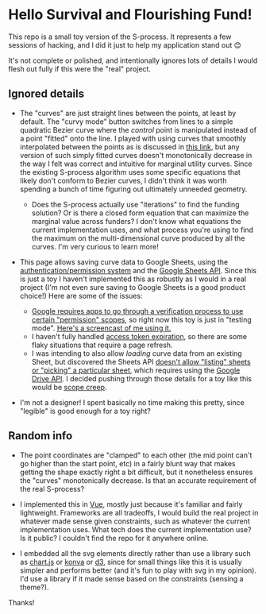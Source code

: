 # Hello Survival and Flourishing Fund!

This repo is a small toy version of the S-process. It represents a few sessions of hacking, and I did it just to help my application stand out 😊

It's not complete or polished, and intentionally ignores lots of details I would flesh out fully if this were the "real" project.

## Ignored details

- The "curves" are just straight lines between the points, at least by default. The "curvy mode" button switches from lines to a simple quadratic Bezier curve where the *control* point is manipulated instead of a point "fitted" onto the line. I played with using curves that smoothly interpolated between the points as is discussed in [this link](http://scaledinnovation.com/analytics/splines/aboutSplines.html), but any version of such simply fitted curves doesn't monotonically decrease in the way I felt was correct and intuitive for marginal utility curves. Since the existing S-process algorithm uses some specific equations that likely don't conform to Bezier curves, I didn't think it was worth spending a bunch of time figuring out ultimately unneeded geometry.
  - Does the S-process actually use "iterations" to find the funding solution? Or is there a closed form equation that can maximize the marginal value across funders? I don't know what equations the current implementation uses, and what process you're using to find the maximum on the multi-dimensional curve produced by all the curves. I'm very curious to learn more!

- This page allows saving curve data to Google Sheets, using the [authentication/permission system](https://developers.google.com/identity/oauth2/web/guides/migration-to-gis#implicit_flow_examples) and the [Google Sheets API](https://developers.google.com/sheets/api/guides/concepts). Since this is just a toy I haven't implemented this as robustly as I would in a real project (I'm not even sure saving to Google Sheets is a good product choice!) Here are some of the issues:
  - [Google requires apps to go through a verification process to use certain "permission" scopes](https://support.google.com/cloud/answer/9110914), so right now this toy is just in "testing mode". [Here's a screencast of me using it.](https://s-process-toy.blainehansen.me/s-process.gif)
  - I haven't fully handled [access token expiration](https://developers.google.com/identity/oauth2/web/guides/migration-to-gis#token_request), so there are some flaky situations that require a page refresh.
  - I was intending to also allow *loading* curve data from an existing Sheet, but discovered the Sheets API [doesn't allow "listing" sheets or "picking" a particular sheet](https://stackoverflow.com/questions/37876423/get-the-list-of-all-spreadsheets-associated-with-google-account-using-sheets-api), which requires using the [Google Drive API](https://developers.google.com/sheets/api/guides/migration#v4-api_4). I decided pushing through those details for a toy like this would be [scope creep](https://en.wikipedia.org/wiki/Scope_creep).

- I'm not a designer! I spent basically no time making this pretty, since "legible" is good enough for a toy right?

## Random info

- The point coordinates are "clamped" to each other (the mid point can't go higher than the start point, etc) in a fairly blunt way that makes getting the shape exactly right a bit difficult, but it nonetheless ensures the "curves" monotonically decrease. Is that an accurate requirement of the real S-process?

- I implemented this in [Vue](https://vuejs.org/), mostly just because it's familiar and fairly lightweight. Frameworks are all tradeoffs, I would build the real project in whatever made sense given constraints, such as whatever the current implementation uses. What tech does the current implementation use? Is it public? I couldn't find the repo for it anywhere online.

- I embedded all the svg elements directly rather than use a library such as [chart.js](https://www.chartjs.org/) or [konva](https://konvajs.org/) or [d3](https://d3js.org/), since for small things like this it is usually simpler and performs better (and it's fun to play with svg in my opinion). I'd use a library if it made sense based on the constraints (sensing a theme?).

Thanks!
